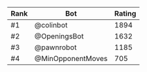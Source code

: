 Rank|Bot|Rating
---|---|---
#1|@colinbot|1894
#2|@OpeningsBot|1632
#3|@pawnrobot|1185
#4|@MinOpponentMoves|705
